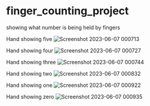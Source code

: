 # finger_counting_project
showing what number is being held by fingers

Hand showing five
![Screenshot 2023-06-07 000713](https://github.com/Asfandyar-Khan-2022/finger_counting_project/assets/117299102/11859905-9444-4301-b838-566ad200de60)

Hand showing four
![Screenshot 2023-06-07 000727](https://github.com/Asfandyar-Khan-2022/finger_counting_project/assets/117299102/21de1830-6ae0-439d-abab-f95fd3914ee7)

Hand showing three
![Screenshot 2023-06-07 000744](https://github.com/Asfandyar-Khan-2022/finger_counting_project/assets/117299102/cf700143-53d7-4457-8758-fcf7add41507)

Hand showing two
![Screenshot 2023-06-07 000832](https://github.com/Asfandyar-Khan-2022/finger_counting_project/assets/117299102/f822c0de-c0e2-4bbf-b8ac-cebf4bb823df)

Hand showing one
![Screenshot 2023-06-07 000922](https://github.com/Asfandyar-Khan-2022/finger_counting_project/assets/117299102/311f116a-9ebc-49ba-901f-a93a9ace405c)

Hand showing zero
![Screenshot 2023-06-07 000935](https://github.com/Asfandyar-Khan-2022/finger_counting_project/assets/117299102/f4773fae-2e48-4cfc-a6d7-026b2823968c)
